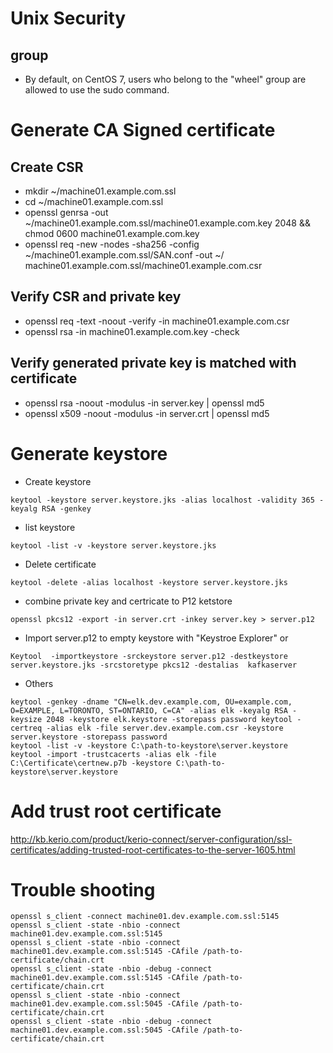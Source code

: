 # Unix Security
## group
* By default, on CentOS 7, users who belong to the "wheel" group are allowed to use the sudo command.

# Generate CA Signed certificate
## Create CSR
*	mkdir ~/machine01.example.com.ssl
*	cd ~/machine01.example.com.ssl
*	openssl genrsa -out ~/machine01.example.com.ssl/machine01.example.com.key 2048 && chmod 0600 machine01.example.com.key
*	openssl req -new -nodes -sha256 -config ~/machine01.example.com.ssl/SAN.conf -out ~/ machine01.example.com.ssl/machine01.example.com.csr

## Verify CSR and private key
* openssl req -text -noout -verify -in machine01.example.com.csr
* openssl rsa -in machine01.example.com.key -check

## Verify generated private key is matched with certificate
*	openssl rsa -noout -modulus -in server.key | openssl md5
*	openssl x509 -noout -modulus -in server.crt | openssl md5

# Generate keystore
* Create keystore
```
keytool -keystore server.keystore.jks -alias localhost -validity 365 -keyalg RSA -genkey
```
*	list keystore
```
keytool -list -v -keystore server.keystore.jks
```
*	Delete certificate
```
keytool -delete -alias localhost -keystore server.keystore.jks
```
*	combine private key and certricate to P12 ketstore
```
openssl pkcs12 -export -in server.crt -inkey server.key > server.p12
```
*	Import server.p12 to empty keystore with "Keystroe Explorer" or
```
Keytool  -importkeystore -srckeystore server.p12 -destkeystore server.keystore.jks -srcstoretype pkcs12 -destalias  kafkaserver
```
* Others
```
keytool -genkey -dname "CN=elk.dev.example.com, OU=example.com, O=EXAMPLE, L=TORONTO, ST=ONTARIO, C=CA" -alias elk -keyalg RSA -keysize 2048 -keystore elk.keystore -storepass password keytool -certreq -alias elk -file server.dev.example.com.csr -keystore server.keystore -storepass password
keytool -list -v -keystore C:\path-to-keystore\server.keystore
keytool -import -trustcacerts -alias elk -file C:\Certificate\certnew.p7b -keystore C:\path-to-keystore\server.keystore
```
# Add trust root certificate
http://kb.kerio.com/product/kerio-connect/server-configuration/ssl-certificates/adding-trusted-root-certificates-to-the-server-1605.html

# Trouble shooting
```
openssl s_client -connect machine01.dev.example.com.ssl:5145
openssl s_client -state -nbio -connect machine01.dev.example.com.ssl:5145
openssl s_client -state -nbio -connect machine01.dev.example.com.ssl:5145 -CAfile /path-to-certificate/chain.crt
openssl s_client -state -nbio -debug -connect  machine01.dev.example.com.ssl:5145 -CAfile /path-to-certificate/chain.crt
openssl s_client -state -nbio -connect machine01.dev.example.com.ssl:5045 -CAfile /path-to-certificate/chain.crt
openssl s_client -state -nbio -debug -connect  machine01.dev.example.com.ssl:5045 -CAfile /path-to-certificate/chain.crt
```

